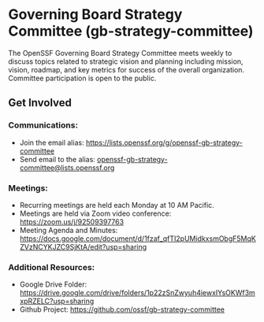 # Governing Board Strategy Committee (gb-strategy-committee)
The OpenSSF Governing Board Strategy Committee meets weekly to discuss topics related to strategic vision and planning including mission, vision, roadmap, and key metrics for success of the overall organization. Committee participation is open to the public.

## Get Involved

### Communications:
- Join the email alias: https://lists.openssf.org/g/openssf-gb-strategy-committee
- Send email to the alias: openssf-gb-strategy-committee@lists.openssf.org

### Meetings:
- Recurring meetings are held each Monday at 10 AM Pacific.
- Meetings are held via Zoom video conference: https://zoom.us/j/92509397763
- Meeting Agenda and Minutes: https://docs.google.com/document/d/1fzaf_qfTI2pUMidkxsmObgF5MqKZVzNCYKJZC9SjKtA/edit?usp=sharing

### Additional Resources:
- Google Drive Folder: https://drive.google.com/drive/folders/1p22zSnZwyuh4iewxIYsOKWf3mxpRZELC?usp=sharing
- Github Project: https://github.com/ossf/gb-strategy-committee
